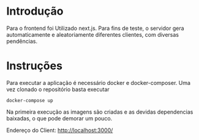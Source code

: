 # Introdução

Para o frontend foi Utilizado next.js.
Para fins de teste, o servidor gera automaticamente e aleatoriamente diferentes clientes, com diversas pendências.

# Instruções

Para executar a aplicação é necessário docker e docker-composer. Uma vez clonado o repositório basta executar

    docker-compose up

Na primeira execução as imagens são criadas e as devidas dependencias baixadas, o que pode demorar um pouco.

Endereço do Client:
[http://localhost:3000/](http://localhost:3000/)
